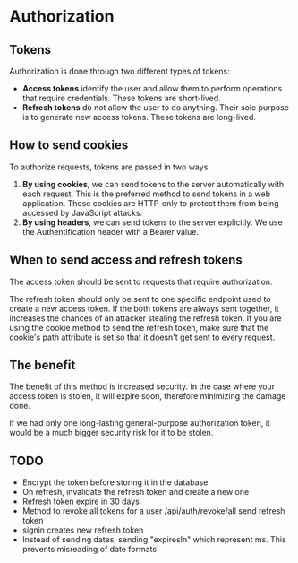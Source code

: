 ﻿# Authorization

## Tokens
Authorization is done through two different types of tokens:

- **Access tokens** identify the user and allow them to perform operations that require credentials. These tokens are short-lived.
- **Refresh tokens** do not allow the user to do anything. Their sole purpose is to generate new access tokens. These tokens are long-lived.

## How to send cookies
To authorize requests, tokens are passed in two ways:

1. **By using cookies**, we can send tokens to the server automatically with each request. This is the preferred method to send tokens
in a web application. These cookies are HTTP-only to protect them from being accessed by JavaScript attacks.
2. **By using headers**, we can send tokens to the server explicitly. We use the Authentification header with a Bearer value.

## When to send access and refresh tokens
The access token should be sent to requests that require authorization.

The refresh token should only be sent to one specific endpoint used to create a new access token. If the both tokens are always sent
together, it increases the chances of an attacker stealing the refresh token. If you are using the cookie method to send the refresh token,
make sure that the cookie's path attribute is set so that it doesn't get sent to every request.

## The benefit
The benefit of this method is increased security. In the case where your access token is stolen, it will expire soon, therefore minimizing the damage done.

If we had only one long-lasting general-purpose authorization token, it would be a much bigger security risk for it to be stolen.


## TODO
- Encrypt the token before storing it in the database
- On refresh, invalidate the refresh token and create a new one
- Refresh token expire in 30 days
- Method to revoke all tokens for a user /api/auth/revoke/all send refresh token
- signin creates new refresh token
- Instead of sending dates, sending "expiresIn" which represent ms. This prevents misreading of date formats
